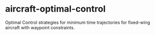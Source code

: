 # aircraft-optimal-control
Optimal Control strategies for minimum time trajectories for fixed-wing aircraft with waypoint constraints.
